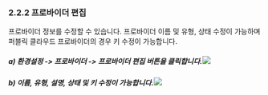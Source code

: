 ### 2.2.2 프로바이더 편집

프로바이더 정보를 수정할 수 있습니다. 프로바이더 이름 및 유형, 상태 수정이 가능하며 퍼블릭 클라우드 프로바이더의 경우 키 수정이 가능합니다.

##### a\)    환경설정 -&gt; 프로바이더 -&gt; 프로바이더 편집 버튼을 클릭합니다.![](/assets/프로바이더편집.png)

##### b\) 이름, 유형, 설명, 상태 및 키 수정이 가능합니다.![](/assets/프로바이더편집2.png)



